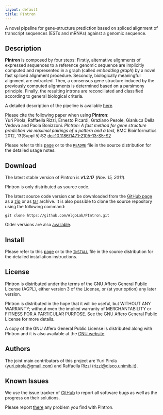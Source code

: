 ```yaml
---
layout: default
title: PIntron
---
```


A novel pipeline for gene-structure prediction based on spliced alignment of transcript sequences (ESTs and mRNAs) against a genomic sequence.

## Description

**PIntron** is composed by four steps:
Firstly, alternative alignments of expressed sequences to a reference
genomic sequence are implicitly computed and represented in a graph
(called *embedding graph*) by a novel fast spliced alignment procedure.
Secondly, biologically meaningful alignment are extracted.
Then, a consensus gene structure induced by the previously computed
alignments is determined based on a parsimony principle.
Finally, the resulting introns are reconciliated and classified
according to general biological criteria.

A detailed description of the pipeline is available
[here](http://arxiv.org/abs/1005.1514).

Please cite the following paper when using **PIntron**:   
Yuri Pirola, Raffaella Rizzi, Ernesto Picardi, Graziano
Pesole, Gianluca Della Vedova and Paola Bonizzoni.
*PIntron: A fast method for gene structure prediction via maximal
pairings of a pattern and a text,* 
BMC Bioinformatics 2012, 13(Suppl 5):S2 [doi:10.1186/1471-2105-13-S5-S2](http://dx.doi.org/10.1186/1471-2105-13-S5-S2)

Please refer to this [page](usage.html) or to the
[`README`](https://github.com/AlgoLab/PIntron/blob/master/dist-docs/README.md)
file in the source distribution for the detailed usage notes.


## Download

The latest stable version of PIntron is **v1.2.17** (*Nov. 15, 2011*).

PIntron is only distributed as source code.

The latest source code version can be downloaded from the [GitHub page](https://github.com/AlgoLab/PIntron) as a [zip](https://github.com/AlgoLab/PIntron/zipball/master) or as [tar](https://github.com/AlgoLab/PIntron/tarball/master) archive.
It is also possible to clone the source repository using the following command:

    git clone https://github.com/AlgoLab/PIntron.git

Older versions are also [available](https://github.com/AlgoLab/PIntron/tags).


## Install

Please refer to this [page](install.html) or to the
[`INSTALL`](https://github.com/AlgoLab/PIntron/blob/master/dist-docs/INSTALL.md)
file in the source distribution for the detailed installation instructions.


## License

PIntron is distributed under the terms of the GNU Affero General Public
License (AGPL), either version 3 of the License, or (at your option) any
later version.

PIntron is distributed in the hope that it will be useful, but WITHOUT
ANY WARRANTY; without even the implied warranty of MERCHANTABILITY or
FITNESS FOR A PARTICULAR PURPOSE.  See the GNU Affero General Public
License for more details.

A copy of the GNU Affero General Public License is distributed along
with PIntron and it is also available at the
[GNU website](http://www.gnu.org/licenses/).


## Authors

The joint main contributors of this project are Yuri Pirola
(<yuri.pirola@gmail.com>) and Raffaella Rizzi (<rizzi@disco.unimib.it>).

## Known Issues

We use the issue tracker of
[GitHub](https://github.com/AlgoLab/PIntron/issues) to report all
software bugs as well as the progress on their solutions.

Please report [there](https://github.com/AlgoLab/PIntron/issues) any problem you find with PIntron.
